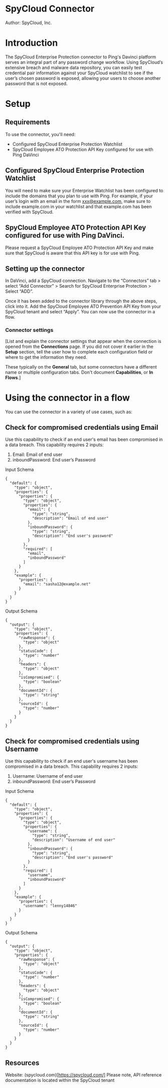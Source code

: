 # SpyCloud Connector

Author: SpyCloud, Inc. 


# Introduction

The SpyCloud Enterprise Protection connector to Ping's Davinci platform serves an integral part of any password change workflow. Using SpyCloud’s extensive breach and malware data repository, you can easily test credential pair information against your SpyCloud watchlist to see if the user’s chosen password is exposed, allowing your users to choose another password that is not exposed.  


# Setup


## Requirements

To use the connector, you'll need:

* Configured SpyCloud Enterprise Protection Watchlist 
* SpyCloud Employee ATO Protection API Key configured for use with Ping DaVinci


## Configured SpyCloud Enterprise Protection Watchlist 

You will need to make sure your Enterprise Watchlist has been configured to include the domains that you plan to use with Ping. For example, if your user’s login with an email in the form xxx@example.com, make sure to include example.com in your watchlist and that example.com has been verified with SpyCloud. 

## SpyCloud Employee ATO Protection API Key configured for use with Ping DaVinci. 

Please request a SpyCloud Employee ATO Protection API Key and make sure that SpyCloud is aware that this API key is for use with Ping. 


## Setting up the connector

In DaVinci, add a SpyCloud connection. Navigate to the “Connectors” tab > select “Add Connector” > Search for SpyCloud Enterprise Protection > Select “ADD”.

Once it has been added to the connector library through the above steps, click into it. Add the SpyCloud Employee ATO Prevention API Key from your SpyCloud tenant and select “Apply”. You can now use the connector in a flow.


### Connector settings

[List and explain the connector settings that appear when the connection is opened from the **Connections** page. If you did not cover it earlier in the **Setup** section, tell the user how to complete each configuration field or where to get the information they need.

These typically on the **General** tab, but some connectors have a different name or multiple configuration tabs. Don't document **Capabilities**, or **In Flows**.]


# Using the connector in a flow

You can use the connector in a variety of use cases, such as:


## Check for compromised credentials using Email

Use this capability to check if an end user's email has been compromised in a data breach. This capability requires 2 inputs:
1. Email: Email of end user
2. inboundPassword: End user’s Password

Input Schema

```
{
  "default": {
    "type": "object",
    "properties": {
      "properties": {
        "type": "object",
        "properties": {
          "email": {
            "type": "string",
            "description": "Email of end user"
          },
          "inboundPassword": {
            "type": "string",
            "description": "End user's password"
          }
        },
        "required": [
          "email",
          "inboundPassword"
        ]
      }
    },
    "example": {
      "properties": {
        "email": "sasha12@example.net"
      }
    }
  }
}

```

Output Schema

```
{
  "output": {
    "type": "object",
    "properties": {
      "rawResponse": {
        "type": "object"
      },
      "statusCode": {
        "type": "number"
      },
      "headers": {
        "type": "object"
      },
      "isCompromised": {
        "type": "boolean"
      },
      "documentId": {
        "type": "string"
      },
      "sourceId": {
        "type": "number"
      }
    }
  }
}
```

## Check for compromised credentials using Username

Use this capability to check if an end user's username has been compromised in a data breach. This capability requires 2 inputs:
1. Username: Username of end user
2. inboundPassword: End user’s Password

Input Schema

```
{
  "default": {
    "type": "object",
    "properties": {
      "properties": {
        "type": "object",
        "properties": {
          "username": {
            "type": "string",
            "description": "Username of end user"
          },
          "inboundPassword": {
            "type": "string",
            "description": "End user's password"
          }
        },
        "required": [
          "username",
          "inboundPassword"
        ]
      }
    },
    "example": {
      "properties": {
        "username": "lenny14846"
      }
    }
  }
}
```

Output Schema

```
{
  "output": {
    "type": "object",
    "properties": {
      "rawResponse": {
        "type": "object"
      },
      "statusCode": {
        "type": "number"
      },
      "headers": {
        "type": "object"
      },
      "isCompromised": {
        "type": "boolean"
      },
      "documentId": {
        "type": "string"
      },
      "sourceId": {
        "type": "number"
      }
    }
  }
}
```

## Resources

Website: (spycloud.com)[https://spycloud.com/]
Please note, API reference documentation is located within the SpyCloud tenant

